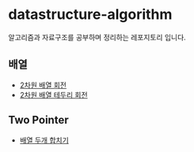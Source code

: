 # datastructure-algorithm
알고리즘과 자료구조를 공부하며 정리하는 레포지토리 입니다.

## 배열
- [2차원 배열 회전](https://github.com/DWL5/datastructure-algorithm/blob/main/src/main/java/array/ArrayRotation.java)
- [2차원 배열 테두리 회전](https://github.com/DWL5/datastructure-algorithm/blob/main/src/main/java/array/ArrayBoardRotation.java)

## Two Pointer
- [배열 두개 합치기](https://github.com/DWL5/datastructure-algorithm/blob/main/src/main/java/two_pointer/MixTwoArray.java)

